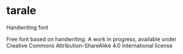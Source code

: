# tarale
Handwriting font

Free font based on handwriting. A work in progress, available under Creative Commons Attribution-ShareAlike 4.0 International license
